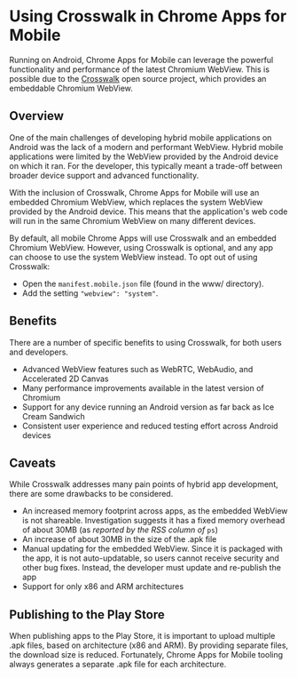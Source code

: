 # Using Crosswalk in Chrome Apps for Mobile

Running on Android, Chrome Apps for Mobile can leverage the powerful functionality and performance of the latest Chromium WebView.  This is possible due to the [Crosswalk](http://crosswalk-project.org/) open source project, which provides an embeddable Chromium WebView.

## Overview
One of the main challenges of developing hybrid mobile applications on Android was the lack of a modern and performant WebView.  Hybrid mobile applications were limited by the WebView provided by the Android device on which it ran.  For the developer, this typically meant a trade-off between broader device support and advanced functionality.

With the inclusion of Crosswalk, Chrome Apps for Mobile will use an embedded Chromium WebView, which replaces the system WebView provided by the Android device.  This means that the application's web code will run in the same Chromium WebView on many different devices.

By default, all mobile Chrome Apps will use Crosswalk and an embedded Chromium WebView.  However, using Crosswalk is optional, and any app can choose to use the system WebView instead.  To opt out of using Crosswalk:
  - Open the `manifest.mobile.json` file (found in the www/ directory).
  - Add the setting `"webview": "system"`.

## Benefits
There are a number of specific benefits to using Crosswalk, for both users and developers.
- Advanced WebView features such as WebRTC, WebAudio, and Accelerated 2D Canvas
- Many performance improvements available in the latest version of Chromium
- Support for any device running an Android version as far back as Ice Cream Sandwich
- Consistent user experience and reduced testing effort across Android devices

## Caveats
While Crosswalk addresses many pain points of hybrid app development, there are some drawbacks to be considered.
- An increased memory footprint across apps, as the embedded WebView is not shareable. Investigation suggests it has a fixed memory overhead of about 30MB (as _reported by the RSS column of_ `ps`)
- An increase of about 30MB in the size of the .apk file
- Manual updating for the embedded WebView.  Since it is packaged with the app, it is not auto-updatable, so users cannot receive security and other bug fixes.  Instead, the developer must update and re-publish the app
- Support for only x86 and ARM architectures

## Publishing to the Play Store
When publishing apps to the Play Store, it is important to upload multiple .apk files, based on architecture (x86 and ARM).  By providing separate files, the download size is reduced.  Fortunately, Chrome Apps for Mobile tooling always generates a separate .apk file for each architecture.
